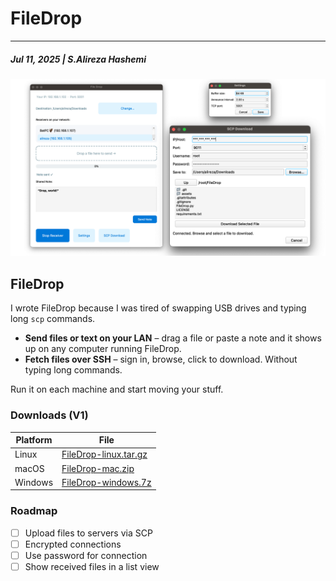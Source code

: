 # FileDrop
---
##### Jul 11, 2025 | S.Alireza Hashemi

![DropFile](./FileDrop.png)


## FileDrop

I wrote FileDrop because I was tired of swapping USB drives and typing long `scp` commands.

* **Send files or text on your LAN** – drag a file or paste a note and it shows up on any computer running FileDrop.  
* **Fetch files over SSH** – sign in, browse, click to download. Without typing long commands.

Run it on each machine and start moving your stuff.

### Downloads (V1)

| Platform | File |
|----------|------|
| Linux | [FileDrop-linux.tar.gz](https://github.com/salireza111/FileDrop/releases/download/V1.0.0/FileDrop-linux.tar.gz) |
| macOS | [FileDrop-mac.zip](https://github.com/salireza111/FileDrop/releases/download/V1.0.0/FileDrop-mac.zip) |
| Windows | [FileDrop-windows.7z](https://github.com/salireza111/FileDrop/releases/download/V1.0.0/FileDrop-windows.7z) |

### Roadmap

- [ ] Upload files to servers via SCP  
- [ ] Encrypted connections  
- [ ] Use password for connection
- [ ] Show received files in a list view  